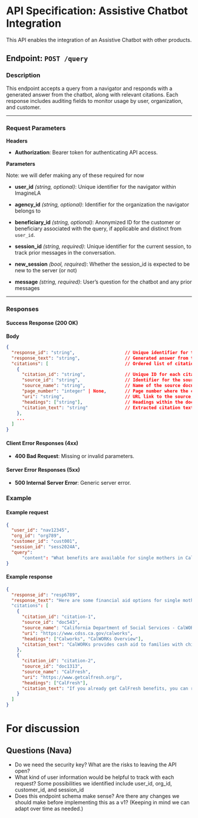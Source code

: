 # API Specification: Assistive Chatbot Integration
This API enables the integration of an Assistive Chatbot with other products.

## Endpoint: `POST /query`

### Description
This endpoint accepts a query from a navigator and responds with a generated answer from the chatbot, along with relevant citations. Each response includes auditing fields to monitor usage by user, organization, and customer.

---

### Request Parameters

**Headers**

- **Authorization**: Bearer token for authenticating API access.

**Parameters**

Note: we will defer making any of these required for now
- **user_id** _(string, optional)_: Unique identifier for the navigator within ImagineLA
- **agency_id** _(string, optional)_: Identifier for the organization the navigator belongs to
- **beneficiary_id** _(string, optional)_: Anonymized ID for the customer or beneficiary associated with the query, if applicable and distinct from `user_id`.

- **session_id** _(string, required)_: Unique identifier for the current session, to track prior messages in the conversation.
- **new_session** _(bool, required)_: Whether the session_id is expected to be new to the server (or not)
- **message** _(string, required)_: User’s question for the chatbot and any prior messages

---

### Responses

#### Success Response (200 OK)

**Body**

```json
{
  "response_id": "string",                   // Unique identifier for the chatbot response
  "response_text": "string",                 // Generated answer from the chatbot in Markdown format
  "citations": [                             // Ordered list of citations with mappings to the Markdown response text
    {
      "citation_id": "string",               // Unique ID for each citation
      "source_id": "string",                 // Identifier for the source document
      "source_name": "string",               // Name of the source document
      "page_number": "integer" | None,       // Page number where the citation is found, if available
      "uri": "string",                       // URL link to the source, if available
      "headings": ["string"],                // Headings within the document, if available
      "citation_text": "string"              // Extracted citation text
    },
    ...
  ]
}
```

#### Client Error Responses (4xx)

- **400 Bad Request**: Missing or invalid parameters.

#### Server Error Responses (5xx)

- **500 Internal Server Error**: Generic server error.
  
### Example

#### Example request

```json
{
  "user_id": "nav12345",
  "org_id": "org789",
  "customer_id": "cust001",
  "session_id": "sess2024A",
  "query": 
      "content": "What benefits are available for single mothers in California?",
}
```

#### Example response

```json
{
  "response_id": "resp6789",
  "response_text": "Here are some financial aid options for single mothers in California:\n\n- **CalWORKs**: This program provides cash aid to families with children.(citation-1)\n- **CalFresh**: A food assistance program for low-income individuals.(citation-2)\n\nFor more details, visit [CalWORKs Program](https://www.cdss.ca.gov/calworks)."
  "citations": [
    {
      "citation_id": "citation-1",
      "source_id": "doc543",
      "source_name": "California Department of Social Services - CalWORKs",
      "uri": "https://www.cdss.ca.gov/calworks",
      "headings": ["Calworks", "CalWORKs Overview"],
      "citation_text": "CalWORKs provides cash aid to families with children in California."
    },
    {
      "citation_id": "citation-2",
      "source_id": "doc1313",
      "source_name": "CalFresh",
      "uri": "https://www.getcalfresh.org/",
      "headings": ["CalFresh"],
      "citation_text": "If you already get CalFresh benefits, you can request replacement benefits for food you lost. If you don't already get CalFresh, learn more about Disaster CalFresh here."
    }
  ]
}
```

# For discussion

## Questions (Nava)
 - Do we need the security key? What are the risks to leaving the API open?
 - What kind of user information would be helpful to track with each request?
    Some possibilities we identified include user_id, org_id, customer_id, and session_id
 - Does this endpoint schema make sense? Are there any changes we should make before implementing this as a v1? (Keeping in mind we can adapt over time as needed.)
